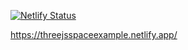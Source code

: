 [![Netlify Status](https://api.netlify.com/api/v1/badges/0cf81af6-4da8-4933-b958-b44dafbe5e1c/deploy-status)](https://app.netlify.com/sites/threejsspaceexample/deploys)

https://threejsspaceexample.netlify.app/